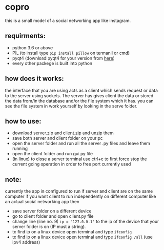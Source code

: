 # copro
this is a small model of a social networking app like instagram.

requirments:
  -
  - python 3.6 or above
  - PIL (to install type `pip install pillow` on termanil or cmd)
  - pyqt4 (download pyqt4 for your version from [here](https://www.lfd.uci.edu/~gohlke/pythonlibs/#pyqt4))
  - every other packege is built into python
  
how does it works:
  -
  the interface that you are using acts as a client which sends request or data to the server using sockets. The server has       gives client the data or stored the data from/in the database and/or the file system which it has. you can see the file 
  system in work yourself by looking in the serve folder.

how to use:
  -
  - download server.zip and client.zip and unzip them
  - save both server and client folder on your pc
  - open the server folder and run all the server .py files and leave them running
  - open the client folder and run gui.py file
  - (in linux) to close a server terminal use ctrl+c to first force stop the current going operation in order to free port    currently used
  
note:
  -
  currently the app in configured to run if server and client are on the same computer if you want client to
  run independently on different computer like an actual social networking app then
  - save server folder on a different device
  - go to client folder and open client.py file 
  - change line (line no. 9) ` ip = '127.0.0.1' ` to the ip of the device that your server folder is on (IP must a string).
  - to find ip on a linux device open terminal and type `ifconfig`  
  - to find ip on a linux device open terminal and type `ifconfig /all` (use ipv4 address) 
